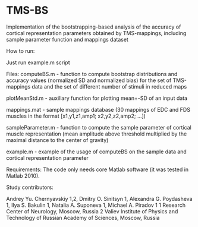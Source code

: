 # TMS-BS

Implementation of the bootstrapping-based analysis of the accuracy of cortical representation parameters obtained by TMS-mappings,
including sample parameter function and mappings dataset 

How to run:

Just run example.m script

Files:
computeBS.m - function to compute bootstrap distributions and accuracy values (normalized SD and normalized bias) 
for the set of TMS-mappings data and the set of different number of stimuli in reduced maps

plotMeanStd.m - auxillary function for plotting mean+-SD of an input data

mappings.mat - sample mappings database (30 mappings of EDC and FDS muscles in the format [x1,y1,z1,amp1; x2,y2,z2,amp2; ...])

sampleParameter.m - function to compute the sample parameter of cortical muscle representation 
(mean amplitude above threshold multiplied by the maximal distance to the center of gravity)

example.m - example of the usage of computeBS on the sample data and cortical representation parameter

Requirements:
The code only needs core Matlab software (it was tested in Matlab 2010).


Study contributors:

Andrey Yu. Chernyavskiy 1,2, Dmitry O. Sinitsyn 1, Alexandra G. Poydasheva 1, Ilya S. Bakulin 1, Natalia А. Suponeva 1, Michael A. Piradov 1
1 Research Center of Neurology, Moscow, Russia
2 Valiev Institute of Physics and Technology of Russian Academy of Sciences, Moscow, Russia
